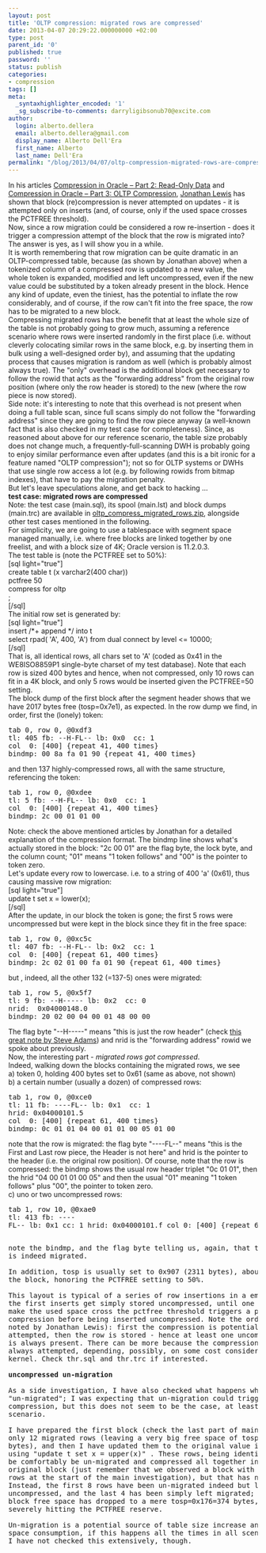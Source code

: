 ```yaml
---
layout: post
title: 'OLTP compression: migrated rows are compressed'
date: 2013-04-07 20:29:22.000000000 +02:00
type: post
parent_id: '0'
published: true
password: ''
status: publish
categories:
- compression
tags: []
meta:
  _syntaxhighlighter_encoded: '1'
  _sg_subscribe-to-comments: darryligibsonub70@excite.com
author:
  login: alberto.dellera
  email: alberto.dellera@gmail.com
  display_name: Alberto Dell'Era
  first_name: Alberto
  last_name: Dell'Era
permalink: "/blog/2013/04/07/oltp-compression-migrated-rows-are-compressed/"
---
```

<p>In his articles <a href="http://allthingsoracle.com/compression-in-oracle-part-2-read-only-data/ ">Compression in Oracle – Part 2: Read-Only Data</a> and <a href="http://allthingsoracle.com/compression-in-oracle-part-3-oltp-compression/">Compression in Oracle – Part 3: OLTP Compression</a>, <a href=" http://jonathanlewis.wordpress.com/all-postings/">Jonathan Lewis</a> has shown that block (re)compression is never attempted on updates - it is attempted only on inserts (and, of course, only if the used space crosses the PCTFREE threshold).<br />
Now,  since a row migration could be considered a row re-insertion - does it trigger a compression attempt of the block that the row is migrated into? The answer is yes, as I will show you in a while.<br />
It is worth remembering that row migration can be quite dramatic in an OLTP-compressed table, because (as shown by Jonathan above)  when a tokenized column of a compressed row is updated to a new value, the whole token is expanded, modified and left uncompressed, even if the new value could be substituted by a token already present in the block. Hence any kind of update, even the tiniest, has the potential to inflate the row considerably, and of course, if the row can't fit into the free space, the row has to be migrated to a new block.<br />
Compressing migrated rows has the benefit that at least the whole size of the table is not probably going to grow much, assuming a reference scenario where rows were inserted randomly in the first place (i.e. without cleverly colocating similar rows in the same block, e.g. by inserting them in bulk using a well-designed order by), and assuming that the updating process that causes migration is random as well (which is probably almost always true). The "only" overhead is the additional block get necessary to follow the rowid that acts as the "forwarding address"  from the original row position (where only the row header is stored) to the new (where the row piece is now stored).<br />
Side note: it's interesting to note that this overhead is not present when doing a full table scan, since full scans simply do not follow the "forwarding address" since they are going to find the row piece anyway (a well-known fact that is also checked in my test case for completeness). Since, as reasoned about above for our reference scenario, the table size probably does not change much, a frequently-full-scanning DWH is probably going to enjoy similar performance even after updates (and this is a bit ironic for a feature named "OLTP compression"); not so for OLTP systems or DWHs that use single row access a lot (e.g. by following rowids from bitmap indexes), that have to pay the migration penalty.<br />
But let's leave speculations alone, and get back to hacking ...<br />
<b>test case: migrated rows are compressed</b><br />
Note: the test case (main.sql),  its spool (main.lst) and block dumps (main.trc) are available in <a href="http://34.247.94.223/wp-content/uploads/2013/04/oltp_compress_migrated_rows.zip"> oltp_compress_migrated_rows.zip</a>, alongside other test cases mentioned in the following.<br />
For simplicity, we are going to use a tablespace with segment space managed manually, i.e. where free blocks are linked together by one freelist, and with a block size of 4K; Oracle version is 11.2.0.3.<br />
The test table is (note the PCTFREE  set to 50%):<br />
 [sql light="true"]<br />
create table t (x varchar2(400 char))<br />
pctfree 50<br />
compress for oltp<br />
;<br />
[/sql]<br />
The initial row set is generated by:<br />
[sql light="true"]<br />
insert /*+ append */ into t<br />
select rpad( 'A', 400, 'A') from dual connect by level &lt;= 10000;<br />
[/sql]<br />
That is, all identical rows, all chars set to 'A' (coded as 0x41 in the WE8ISO8859P1 single-byte charset of my test database). Note that each row is sized 400 bytes and hence, when not compressed, only 10 rows can fit in a  4K block, and only 5 rows would be inserted given the PCTFREE=50 setting.<br />
The block dump of the first block after the segment header shows that we have 2017 bytes free (tosp=0x7e1), as expected. In the row dump we find, in order, first the (lonely) token:</p>
<pre>
tab 0, row 0, @0xdf3
tl: 405 fb: --H-FL-- lb: 0x0  cc: 1
col  0: [400] {repeat 41, 400 times}
bindmp: 00 8a fa 01 90 {repeat 41, 400 times}</pre>
<p>and then 137 highly-compressed rows, all with the same structure,  referencing the token:</p>
<pre>
tab 1, row 0, @0xdee
tl: 5 fb: --H-FL-- lb: 0x0  cc: 1
col  0: [400] {repeat 41, 400 times}
bindmp: 2c 00 01 01 00
</pre>
<p>Note: check the above mentioned articles by Jonathan for a detailed explanation of the compression format. The bindmp line shows what's  actually stored in the block:  "2c 00 01" are the flag byte, the lock byte, and the column count; "01" means "1 token follows"  and  "00" is the pointer  to token zero.<br />
Let's update every row to lowercase. i.e. to a string of 400 'a' (0x61), thus causing massive row migration:<br />
[sql light="true"]<br />
update t set x = lower(x);<br />
[/sql]<br />
After the update, in our block the token is gone; the first 5 rows were uncompressed but were kept in the block since they fit in the free space:</p>
<pre>
tab 1, row 0, @0xc5c
tl: 407 fb: --H-FL-- lb: 0x2  cc: 1
col  0: [400] {repeat 61, 400 times}
bindmp: 2c 02 01 00 fa 01 90 {repeat 61, 400 times}
</pre>
<p>but , indeed, all the other  132 (=137-5) ones were migrated:</p>
<pre>
tab 1, row 5, @0x5f7
tl: 9 fb: --H----- lb: 0x2  cc: 0
nrid:  0x04000148.0
bindmp: 20 02 00 04 00 01 48 00 00
</pre>
<p>The flag byte "--H-----" means "this is just the row header" (check <a href=" http://www.ixora.com.au/q+a/0107/27152941.htm "> this  great note by Steve Adams</a>) and nrid is the "forwarding address" rowid we spoke about previously.<br />
Now, the interesting part - <i>migrated rows got compressed</i>.<br />
Indeed, walking down the blocks containing the migrated rows, we see<br />
a)  token 0, holding  400 bytes set to 0x61 (same as above, not shown)<br />
b)  a certain number (usually a dozen) of compressed rows:</p>
<pre>
tab 1, row 0, @0xce0
tl: 11 fb: ----FL-- lb: 0x1  cc: 1
hrid: 0x04000101.5
col  0: [400] {repeat 61, 400 times}
bindmp: 0c 01 01 04 00 01 01 00 05 01 00
</pre>
<p>note that the row is migrated: the flag byte "----FL--" means "this is the First and Last row piece, the Header is not here" and hrid is the pointer to the header (i.e. the original row position).  Of course, note that the row is compressed: the  bindmp shows the usual row header  triplet "0c 01 01", then the hrid "04 00 01 01 00 05" and then the usual  "01" meaning  "1 token follows"  plus "00", the pointer  to token zero.<br />
 c)  uno or two uncompressed rows:</p>
<pre>
tab 1, row 10, @0xae0
tl: 413 fb: ----
FL-- lb: 0x1 cc: 1 hrid: 0x04000101.f col 0: [400] {repeat 61, 400 times} bindmp: 0c 01 01 04 00 01 01 00 0f 00 fa 01 90 {repeat 61, 400 times}

note the bindmp, and the flag byte telling us, again, that this row is indeed migrated.  
In addition, tosp is usually set to 0x907 (2311 bytes), about half of the block, honoring the PCTFREE setting to 50%.  
This layout is typical of a series of row insertions in a empty block: the first inserts get simply stored uncompressed, until one that would make the used space cross the pctfree threshold triggers a potential compression before being inserted uncompressed. Note the order (already noted by Jonathan Lewis): first the compression is potentially attempted, then the row is stored - hence at least one uncompressed row is always present. There can be more because the compression is not always attempted, depending, possibly, on some cost consideration by the kernel. Check thr.sql and thr.trc if interested.  
 **uncompressed un-migration**   
As a side investigation, I have also checked what happens when a row is "un-migrated"; I was expecting that un-migration could trigger a compression, but this does not seem to be the case, at least in my scenario.  
I have prepared the first block (check the last part of main.trc) with only 12 migrated rows (leaving a very big free space of tosp=0xde6=3558 bytes), and then I have updated them to the original value in uppercase using "update t set x = upper(x)" . These rows, being identical, could be comfortably be un-migrated and compressed all together in the original block (just remember that we observed a block with 137 such rows at the start of the main investigation), but that has not happened. Instead, the first 8 rows have been un-migrated indeed but left uncompressed, and the last 4 has been simply left migrated; also, the block free space has dropped to a mere tosp=0x176=374 bytes, thus severely hitting the PCTFREE reserve.  
Un-migration is a potential source of table size increase and/or pctfree space consumption, if this happens all the times in all scenarios - but I have not checked this extensively, though.

